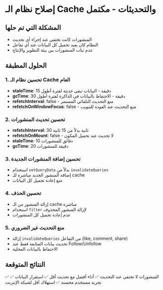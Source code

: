 # إصلاح نظام الـ Cache والتحديثات - مكتمل

## المشكلة التي تم حلها
- المنشورات كانت تختفي عند إجراء أي تحديث
- النظام كان يعيد تحميل كل البيانات عند أي تفاعل
- عدم ثبات المنشورات بين بيئة التطوير والإنتاج

## الحلول المطبقة

### 1. تحسين نظام الـ Cache العام
- **staleTime**: 15 دقيقة - البيانات تبقى حديثة لفترة أطول
- **gcTime**: 30 دقيقة - الاحتفاظ بالبيانات في الذاكرة لفترة أطول
- **refetchInterval**: false - منع التحديث التلقائي المستمر
- **refetchOnWindowFocus**: false - منع التحديث عند العودة للتبويب

### 2. تحسين تحديث المنشورات
- **refetchInterval**: 30 ثانية بدلاً من 15 ثانية
- **refetchOnMount**: false - لا تحديث عند تحميل المكون
- **staleTime**: 10 دقائق للمنشورات
- **gcTime**: 20 دقيقة للمنشورات

### 3. تحسين إضافة المنشورات الجديدة
- استخدام `setQueryData` بدلاً من `invalidateQueries`
- إضافة المنشور الجديد مباشرة للـ cache
- منع إعادة تحميل كل البيانات

### 4. تحسين الحذف
- إزالة المنشور من الـ cache مباشرة
- استخدام `filter` لإزالة المنشور المحذوف
- عدم إعادة تحميل كل المنشورات

### 5. منع التحديث غير الضروري
- إزالة `invalidateQueries` من التفاعل (like, comment, share)
- تحديث بيانات المتابعة فقط عند Follow/Unfollow
- الاحتفاظ بالبيانات المحلية

## النتائج المتوقعة
✅ المنشورات لا تختفي عند التحديث
✅ أداء أفضل مع تحديث أقل
✅ استقرار البيانات
✅ تجربة مستخدم محسنة
✅ استهلاك أقل لشبكة الإنترنت